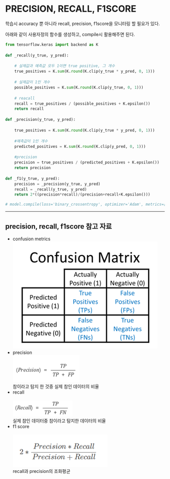 # PRECISION, RECALL, F1SCORE 

학습시 accuracy 뿐 아니라 recall, precision, f1score을 모니터링 할 필요가 있다. <br>

아래와 같이 사용자정의 함수를 생성하고, compile시 활용해주면 된다.

```python
from tensorflow.keras import backend as K

def _recall(y_true, y_pred):

    # 실제값과 예측값 모두 1이면 true positive, 그 개수
    true_positives = K.sum(K.round(K.clip(y_true * y_pred, 0, 1)))

    # 실제값이 1인 개수
    possible_positives = K.sum(K.round(K.clip(y_true, 0, 1)))

    # reacall
    recall = true_positives / (possible_positives + K.epsilon())
    return recall

def _precision(y_true, y_pred):

    true_positives = K.sum(K.round(K.clip(y_true * y_pred, 0, 1)))

    #예측값이 1인 개수
    predicted_positives = K.sum(K.round(K.clip(y_pred, 0, 1)))

    #precision
    precision = true_positives / (predicted_positives + K.epsilon())
    return precision

def _f1(y_true, y_pred):
    precision = _precision(y_true, y_pred)
    recall = _recall(y_true, y_pred)
    return 2*((precision*recall)/(precision+recall+K.epsilon()))

```

```python
# model.compile(loss='binary_crossentropy', optimizer='Adam', metrics=['accuracy',_f1,_precision,_recall])
```


___
## precision, recall, f1score 참고 자료
- confusion metrics <br>
![confusion_metrics](../img/confusionmetrics.PNG)
- precision <br>
![precision](../img/precision.PNG)<br>
  참이라고 탐지 한 것중 실제 참인 데이터의 비율
- recall <br>  
![recall](../img/recall.PNG)<br>
  실제 참인 데이터중 참이라고 탐지한 데이터의 비율
- f1 score<br>  
![f1 score](../img/f1-score.PNG) <br>
  recall과 precision의 조화평균